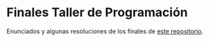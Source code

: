 # Finales Taller de Programación

Enunciados y algunas resoluciones de los finales de [este repositorio](https://github.com/Taller-de-Programacion/examenes/tree/master).